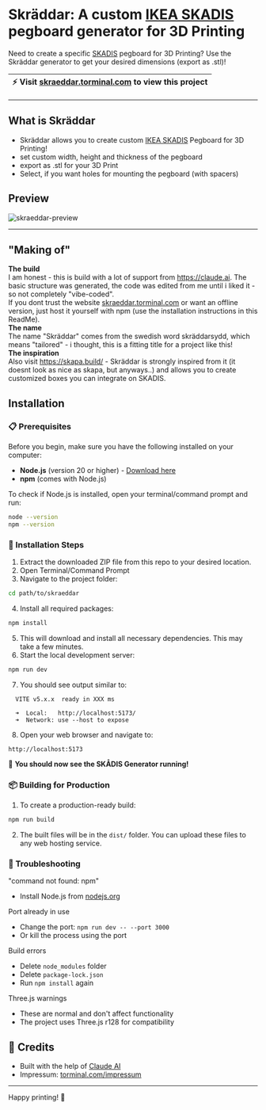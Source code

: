# Skräddar: A custom [IKEA SKADIS](https://www.ikea.com/de/en/p/skadis-pegboard-white-00320803/) pegboard generator for 3D Printing
Need to create a specific [SKADIS](https://www.ikea.com/de/en/p/skadis-pegboard-white-00320803/) pegboard for 3D Printing? Use the Skräddar generator to get your desired dimensions (export as .stl)!

| :zap:        Visit [skraeddar.torminal.com](https://skraeddar.torminal.com) to view this project  |
|------------------------------------------|

---

## What is Skräddar
* Skräddar allows you to create custom [IKEA SKADIS](https://www.ikea.com/de/en/p/skadis-pegboard-white-00320803/) Pegboard for 3D Printing!
* set custom width, height and thickness of the pegboard
* export as .stl for your 3D Print
* Select, if you want holes for mounting the pegboard (with spacers)

## Preview
![skraeddar-preview](https://github.com/user-attachments/assets/655b3b70-e0e2-4c5a-81fe-cbb70849a18a)

---

## "Making of"
**The build**  
I am honest - this is build with a lot of support from https://claude.ai. The basic structure was generated, the code was edited from me until i liked it - so not completely "vibe-coded".  
If you dont trust the website [skraeddar.torminal.com](https://skraeddar.torminal.com) or want an offline version, just host it yourself with npm (use the installation instructions in this ReadMe).  
**The name**  
The name "Skräddar" comes from the swedish word skräddarsydd, which means "tailored" - i thought, this is a fitting title for a project like this!  
**The inspiration**  
Also visit https://skapa.build/ - Skräddar is strongly inspired from it (it doesnt look as nice as skapa, but anyways..) and allows you to create customized boxes you can integrate on SKADIS.  

## Installation 
### 📋 Prerequisites

Before you begin, make sure you have the following installed on your computer:

- **Node.js** (version 20 or higher) - [Download here](https://nodejs.org/)
- **npm** (comes with Node.js)

To check if Node.js is installed, open your terminal/command prompt and run:
```bash
node --version
npm --version
```

### 🚀 Installation Steps

1. Extract the downloaded ZIP file from this repo to your desired location.
2. Open Terminal/Command Prompt
3. Navigate to the project folder:  
```bash
cd path/to/skraeddar
```
4. Install all required packages:  
```bash
npm install
```
5. This will download and install all necessary dependencies. This may take a few minutes.  
6. Start the local development server:  
```bash
npm run dev
```
7. You should see output similar to:  
```
  VITE v5.x.x  ready in XXX ms

  ➜  Local:   http://localhost:5173/
  ➜  Network: use --host to expose
```
8. Open your web browser and navigate to:  
```
http://localhost:5173
```

🎉 **You should now see the SKÅDIS Generator running!**  

### 📦 Building for Production  
1. To create a production-ready build:  
```bash
npm run build
```
2. The built files will be in the `dist/` folder. You can upload these files to any web hosting service.  

### 🐛 Troubleshooting  

"command not found: npm"  
- Install Node.js from [nodejs.org](https://nodejs.org/)

Port already in use  
- Change the port: `npm run dev -- --port 3000`  
- Or kill the process using the port

Build errors  
- Delete `node_modules` folder  
- Delete `package-lock.json`  
- Run `npm install` again

Three.js warnings  
- These are normal and don't affect functionality  
- The project uses Three.js r128 for compatibility  

## 🤝 Credits  

- Built with the help of [Claude AI](https://claude.ai)
- Impressum: [torminal.com/impressum](https://torminal.com/impressum/)

---

Happy printing! 🎉
